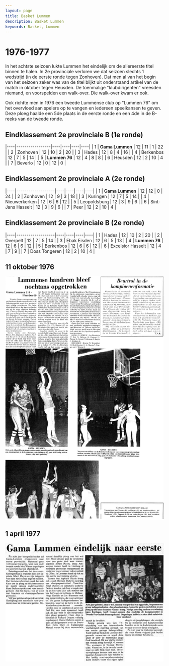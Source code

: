 ```yaml
---
layout: page
title: Basket Lummen
description: Basket Lummen
keywords: Basket, Lummen
---
```


# 1976-1977

In het achtste seizoen lukte Lummen het eindelijk om de allereerste titel binnen te halen. In 2e provinciale verloren we dat seizoen slechts 1 wedstrijd (in de eerste ronde tegen Zonhoven). Dat men al van het begin van het seizoen zeker was van de titel blijkt uit onderstaand artikel van de match in oktober tegen Heusden. De toenmalige "klubdirigenten" vreesden niemand, en voorspelden een walk-over. Die walk-over kwam er ook.

Ook richtte men in 1976 een tweede Lummense club op "Lummen 76" om het overvloed aan spelers op te vangen en iedereen speelkansen te geven. Deze ploeg haalde een 5de plaats in de eerste ronde en een 4de in de B-reeks van de tweede ronde.

## Eindklassement 2e provinciale B (1e ronde)

|----|-----------------|----|----|----|----|
| 1  | **Gama Lummen** | 12 | 11 | 1  | 22 |
| 2  | Zonhoven        | 12 | 10 | 2  | 20 |
| 3  | Hades           | 12 | 8  | 4  | 16 |
| 4  | Berkenbos       | 12 | 7  | 5  | 14 |
| 5  | **Lummen 76**   | 12 | 4  | 8  | 8  |
| 6  | Heusden         | 12 | 2  | 10 | 4  |
| 7  | Beverlo         | 12 | 0  | 12 | 0  |

## Eindklassement 2e provinciale A (2e ronde)

|----|-------------------|----|----|----|----|
| 1  | **Gama Lummen**   | 12 | 12 | 0  | 24 |
| 2  | Zonhoven          | 12 | 9  | 3  | 18 |
| 3  | Kuringen          | 12 | 7  | 5  | 14 |
| 4  | Nieuwerkerken     | 12 | 6  | 6  | 12 |
| 5  | Leopoldsburg      | 12 | 3  | 9  | 6  |
| 6  | Sint-Jans Hasselt | 12 | 3  | 9  | 6  |
| 7  | Peer              | 12 | 2  | 10 | 4  |

## Eindklassement 2e provinciale B (2e ronde)

|----|-------------------|----|----|----|----|
| 1  | Hades             | 12 | 10 | 2  | 20 |
| 2  | Overpelt          | 12 | 7  | 5  | 14 |
| 3  | Ebak Eisden       | 12 | 6  | 5  | 13 |
| 4  | **Lummen 76**     | 12 | 6  | 6  | 12 |
| 5  | Berkenbos         | 12 | 6  | 6  | 12 |
| 6  | Excelsior Hasselt | 12 | 4  | 7  | 9  |
| 7  | Doss Tongeren     | 12 | 2  | 10 | 4  |

## 11 oktober 1976

![19761011](/club/geschiedenis/1976-1977/19761011.gif)

## 1 april 1977

![19770401](/club/geschiedenis/1976-1977/19770401.gif)

